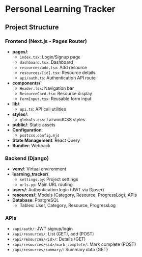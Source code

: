 # Personal Learning Tracker

## Project Structure
### Frontend (Next.js - Pages Router)
- **pages/**:
  - `index.tsx`: Login/Signup page
  - `dashboard.tsx`: Dashboard
  - `resources/add.tsx`: Add resource
  - `resources/[id].tsx`: Resource details
  - `api/auth.ts`: Authentication API route
- **components/**:
  - `Header.tsx`: Navigation bar
  - `ResourceCard.tsx`: Resource display
  - `FormInput.tsx`: Reusable form input
- **lib/**:
  - `api.ts`: API call utilities
- **styles/**:
  - `globals.css`: TailwindCSS styles
- **public/**: Static assets
- **Configuration**:
  - `postcss.config.mjs`
- **State Management**: React Query
- **Bundler**: Webpack

### Backend (Django)
- **venv/**: Virtual environment
- **learning_tracker/**:
  - `settings.py`: Project settings
  - `urls.py`: Main URL routing
- **users/**: Authentication logic (JWT via Djoser)
- **resources/**: Models (Category, Resource, ProgressLog), APIs
- **Database**: PostgreSQL
  - Tables: User, Category, Resource, ProgressLog

### APIs
- `/api/auth/`: JWT signup/login
- `/api/resources/`: List (GET), add (POST)
- `/api/resources/<id>/`: Details (GET)
- `/api/resources/<id>/mark-complete/`: Mark complete (POST)
- `/api/resources/summary/`: Summary data (GET)